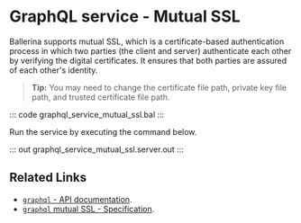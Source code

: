 # GraphQL service - Mutual SSL

Ballerina supports mutual SSL, which is a certificate-based authentication process in which two parties (the client and server) authenticate each other by verifying the digital certificates. It ensures that both parties are assured of each other's identity.

>**Tip:** You may need to change the certificate file path, private key file path, and trusted certificate file path.

::: code graphql_service_mutual_ssl.bal :::

Run the service by executing the command below.

::: out graphql_service_mutual_ssl.server.out :::

## Related Links
- [`graphql` - API documentation](https://lib.ballerina.io/ballerina/graphql/latest).
- [`graphql` mutual SSL - Specification](/spec/graphql/#1122-mutual-ssl).

